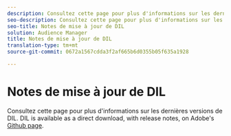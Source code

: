 ```yaml
---
description: Consultez cette page pour plus d'informations sur les dernières versions de DIL.
seo-description: Consultez cette page pour plus d'informations sur les dernières versions de DIL.
seo-title: Notes de mise à jour de DIL
solution: Audience Manager
title: Notes de mise à jour de DIL
translation-type: tm+mt
source-git-commit: 0672a1567cdda3f2af665b6d0355b05f635a1928

---
```



# Notes de mise à jour de DIL

Consultez cette page pour plus d&#39;informations sur les dernières versions de DIL. DIL is available as a direct download, with release notes, on Adobe&#39;s [Github page](https://github.com/Adobe-Marketing-Cloud/dil/releases).

